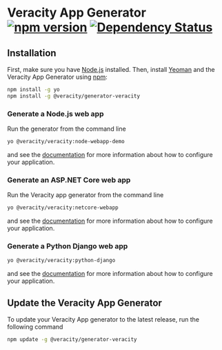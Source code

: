 # Veracity App Generator [![npm version](https://badge.fury.io/js/%40veracity%2Fgenerator-veracity.svg)](https://badge.fury.io/js/%40veracity%2Fgenerator-veracity) [![Dependency Status][daviddm-image]][daviddm-url]


## Installation

First, make sure you have [Node.js](https://nodejs.org/) installed.
Then, install [Yeoman](http://yeoman.io) and the Veracity App Generator using [npm](https://www.npmjs.com/):

```bash
npm install -g yo
npm install -g @veracity/generator-veracity
```

### Generate a Node.js web app
Run the generator from the command line
```bash
yo @veracity/veracity:node-webapp-demo
```
and see the [documentation](https://github.com/veracity/generator-veracity/tree/master/generators/node-webapp-demo/templates)
for more information about how to configure your application.

### Generate an ASP.NET Core web app
Run the Veracity app generator from the command line
```bash
yo @veracity/veracity:netcore-webapp
```
and see the [documentation](https://github.com/veracity/generator-veracity/tree/master/generators/netcore-webapp/templates)
for more information about how to configure your application.


### Generate a Python Django web app
```bash
yo @veracity/veracity:python-django
```
and see the [documentation](https://github.com/veracity/generator-veracity/tree/master/generators/python-django/templates)
for more information about how to configure your application.

## Update the Veracity App Generator
To update your Veracity App generator to the latest release, run the following command
```bash
npm update -g @veracity/generator-veracity
```

[npm-image]: https://badge.fury.io/js/generator-veracity.svg
[npm-url]: https://npmjs.org/package/generator-veracity
[travis-image]: https://travis-ci.org/Veracity/generator-veracity.svg?branch=master
[travis-url]: https://travis-ci.org/Veracity/generator-veracity
[daviddm-image]: https://david-dm.org/Veracity/generator-veracity.svg?theme=shields.io
[daviddm-url]: https://david-dm.org/Veracity/generator-veracity

